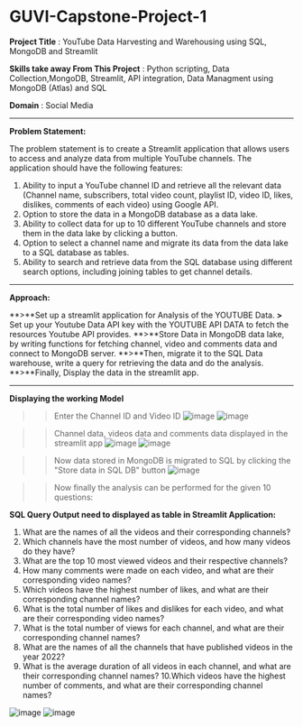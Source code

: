 # GUVI-Capstone-Project-1

**Project Title** : YouTube Data Harvesting and Warehousing using SQL, MongoDB and Streamlit

**Skills take away From This Project** : Python scripting, Data Collection,MongoDB, Streamlit, API integration, Data Managment using MongoDB (Atlas) and SQL

**Domain** : Social Media

------------------------------------------------------------------------------------------------

**Problem Statement:**

The problem statement is to create a Streamlit application that allows users to access
and analyze data from multiple YouTube channels. The application should have the
following features:

1. Ability to input a YouTube channel ID and retrieve all the relevant data
(Channel name, subscribers, total video count, playlist ID, video ID, likes,
dislikes, comments of each video) using Google API.
2. Option to store the data in a MongoDB database as a data lake.
3. Ability to collect data for up to 10 different YouTube channels and store them in
the data lake by clicking a button.
4. Option to select a channel name and migrate its data from the data lake to a
SQL database as tables.
5. Ability to search and retrieve data from the SQL database using different
search options, including joining tables to get channel details.

------------------------------------------------------------------------------------------------

**Approach:**


**>**Set up a streamlit application for Analysis of the YOUTUBE Data.
**>** Set up your Youtube Data API key with the YOUTUBE API DATA to fetch the resources Youtube API provides.
**>**Store Data in MongoDB data lake, by writing functions for fetching channel, video and comments data and connect to MongoDB server. 
**>**Then, migrate it to  the SQL Data warehouse, write a query for retrieving the data and do the analysis.
**>**Finally, Display the data in the streamlit app.

--------------------------------------------------------------------------------------------------

**Displaying the working Model**

>> Enter the Channel ID and Video ID 
![image](https://github.com/kamalavarshini15/GUVI-Capstone-Project-1/assets/119718578/90f81b80-07b3-4a2c-bb59-e107d5957795)
![image](https://github.com/kamalavarshini15/GUVI-Capstone-Project-1/assets/119718578/83d37074-14b0-436c-8cde-8a49015a0938)

>> Channel data, videos data and comments data displayed in the streamlit app
![image](https://github.com/kamalavarshini15/GUVI-Capstone-Project-1/assets/119718578/cdab081e-2999-408e-bc4a-b0b30ee59d05)
![image](https://github.com/kamalavarshini15/GUVI-Capstone-Project-1/assets/119718578/55de2812-9ec4-4ea1-bc27-c4037f98e263)

>> Now data stored in MongoDB is migrated to SQL by clicking the "Store data in SQL DB" button
![image](https://github.com/kamalavarshini15/GUVI-Capstone-Project-1/assets/119718578/fdcd4a13-d5aa-4875-8d10-5afbae272f60)

>>Now finally the analysis can be performed for the given 10 questions:

**SQL Query Output need to displayed as table in Streamlit Application:**
1. What are the names of all the videos and their corresponding channels?
2. Which channels have the most number of videos, and how many videos do
they have?
3. What are the top 10 most viewed videos and their respective channels?
4. How many comments were made on each video, and what are their
corresponding video names?
5. Which videos have the highest number of likes, and what are their
corresponding channel names?
6. What is the total number of likes and dislikes for each video, and what are
their corresponding video names?
7. What is the total number of views for each channel, and what are their
corresponding channel names?
8. What are the names of all the channels that have published videos in the year
2022?
9. What is the average duration of all videos in each channel, and what are their
corresponding channel names?
10.Which videos have the highest number of comments, and what are their
corresponding channel names?

![image](https://github.com/kamalavarshini15/GUVI-Capstone-Project-1/assets/119718578/69fdda24-11b4-4600-b7b2-2645972abcd7)
![image](https://github.com/kamalavarshini15/GUVI-Capstone-Project-1/assets/119718578/eb133923-5110-4730-9a80-715da5a3d86a)


















